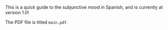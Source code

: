This is a quick guide to the subjunctive mood in Spanish, and is currently at version 1.0!

The PDF file is titled `main.pdf`.

